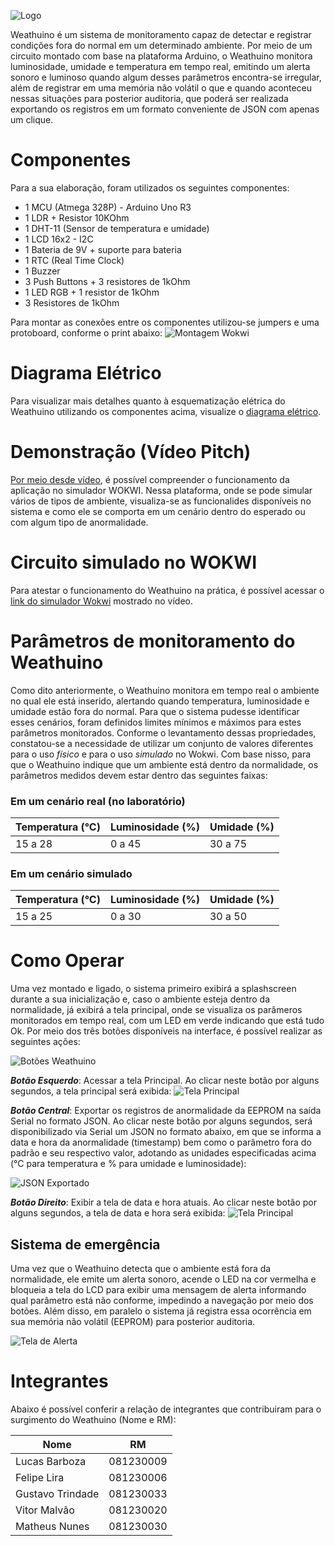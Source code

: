 ![Logo](docs/assets/logo.png)

Weathuino é um sistema de monitoramento capaz de detectar e registrar condições fora do normal em um determinado ambiente. Por meio de um circuito montado com base na plataforma Arduino, o Weathuino monitora luminosidade, umidade e temperatura em tempo real, emitindo um alerta sonoro e luminoso quando algum desses parâmetros encontra-se irregular, além de registrar em uma memória não volátil o que e quando aconteceu nessas situações para posterior auditoria, que poderá ser realizada exportando os registros em um formato conveniente de JSON com apenas um clique.

# Componentes

Para a sua elaboração, foram utilizados os seguintes componentes:

- 1 MCU (Atmega 328P) - Arduino Uno R3
- 1 LDR + Resistor 10KOhm
- 1 DHT-11 (Sensor de temperatura e umidade)
- 1 LCD 16x2 - I2C
- 1 Bateria de 9V + suporte para bateria
- 1 RTC (Real Time Clock)
- 1 Buzzer
- 3 Push Buttons + 3 resistores de 1kOhm
- 1 LED RGB + 1 resistor de 1kOhm
- 3 Resistores de 1kOhm

Para montar as conexões entre os componentes utilizou-se jumpers e uma protoboard, conforme o print abaixo:
![Montagem Wokwi](docs/assets/montagem-wokwi.png)

# Diagrama Elétrico

Para visualizar mais detalhes quanto à esquematização elétrica do Weathuino utilizando os componentes acima, visualize o [diagrama elétrico](docs/assets/esquema-eletrico.pdf).

# Demonstração (Vídeo Pitch)

[Por meio desde vídeo](https://www.youtube.com/watch?v=QCMW-sVKlAM), é possível compreender o funcionamento da aplicação no simulador WOKWI. Nessa plataforma, onde se pode simular vários de tipos de ambiente, visualiza-se as funcionalides disponíveis no sistema e como ele se comporta em um cenário dentro do esperado ou com algum tipo de anormalidade.

# Circuito simulado no WOKWI

Para atestar o funcionamento do Weathuino na prática, é possível acessar o [link do simulador Wokwi](https://wokwi.com/projects/425591438633036801) mostrado no vídeo.

# Parâmetros de monitoramento do Weathuino

Como dito anteriormente, o Weathuino monitora em tempo real o ambiente no qual ele está inserido, alertando quando temperatura, luminosidade e umidade estão fora do normal. Para que o sistema pudesse identificar esses cenários, foram definidos limites mínimos e máximos para estes parâmetros monitorados. Conforme o levantamento dessas propriedades, constatou-se a necessidade de utilizar um conjunto de valores diferentes para o uso *físico* e para o uso *simulado* no Wokwi. Com base nisso, para que o Weathuino indique que um ambiente está dentro da normalidade, os parâmetros medidos devem estar dentro das seguintes faixas:

### Em um cenário real (no laboratório)


| Temperatura (°C) | Luminosidade (%) | Umidade (%) |
| ------------------- | ------------------ | ------------- |
| 15 a 28           | 0 a 45           | 30 a 75     |

### Em um cenário simulado


| Temperatura (°C) | Luminosidade (%) | Umidade (%) |
| ------------------- | ------------------ | ------------- |
| 15 a 25           | 0 a 30           | 30 a 50     |

# Como Operar

Uma vez montado e ligado, o sistema primeiro exibirá a splashscreen durante a sua inicialização e, caso o ambiente esteja dentro da normalidade, já exibirá a tela principal, onde se visualiza os parâmeros monitorados em tempo real, com um LED em verde indicando que está tudo Ok. Por meio dos três botões disponíveis na interface, é possível realizar as seguintes ações:

![Botões Weathuino](docs/assets/botoes.png)

**_Botão Esquerdo_**: Acessar a tela Principal.
Ao clicar neste botão por alguns segundos, a tela principal será exibida:
![Tela Principal](docs/assets/tela-principal.png)

**_Botão Central_**: Exportar os registros de anormalidade da EEPROM na saída Serial no formato JSON.
Ao clicar neste botão por alguns segundos, será disponibilizado via Serial um JSON no formato abaixo, em que se informa a data e hora da anormalidade (timestamp) bem como o parâmetro fora do padrão e seu respectivo valor, adotando as unidades especificadas acima (°C para temperatura e % para umidade e luminosidade):

![JSON Exportado](docs/assets/json-exportado.png)

**_Botão Direito_**: Exibir a tela de data e hora atuais.
Ao clicar neste botão por alguns segundos, a tela de data e hora será exibida:
![Tela Principal](docs/assets/tela-timestamp.png)

## Sistema de emergência

Uma vez que o Weathuino detecta que o ambiente está fora da normalidade, ele emite um alerta sonoro, acende o LED na cor vermelha e bloqueia a tela do LCD para exibir uma mensagem de alerta informando qual parâmetro está não conforme, impedindo a navegação por meio dos botões. Além disso, em paralelo o sistema já registra essa ocorrência em sua memória não volátil (EEPROM) para posterior auditoria.

![Tela de Alerta](docs/assets/tela-alerta.png)

# Integrantes

Abaixo é possível conferir a relação de integrantes que contribuiram para o surgimento do Weathuino (Nome e RM):


| Nome             | RM        |
| ------------------ | ----------- |
| Lucas Barboza    | 081230009 |
| Felipe Lira      | 081230006 |
| Gustavo Trindade | 081230033 |
| Vitor Malvão    | 081230020 |
| Matheus Nunes    | 081230030 |
